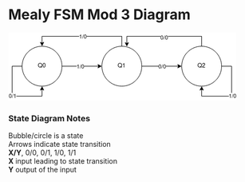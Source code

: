 # Mealy FSM Mod 3 Diagram  
![Mealy FSM State Diagram](/resources/mealy_fdsm_mod3_diagram_1.png)
### State Diagram Notes
Bubble/circle is a state  
Arrows indicate state transition  
**X/Y**, 0/0, 0/1, 1/0, 1/1  
**X** input leading to state transition  
**Y** output of the input  